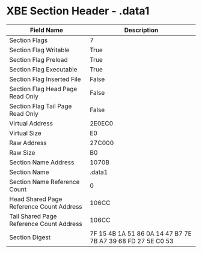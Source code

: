 # XBE Section Header - .data1

| Field Name | Description |
|---|---|
| Section Flags | 7 |
| Section Flag Writable | True |
| Section Flag Preload | True |
| Section Flag Executable | True |
| Section Flag Inserted File | False |
| Section Flag Head Page Read Only | False |
| Section Flag Tail Page Read Only | False |
| Virtual Address | 2E0EC0 |
| Virtual Size | E0 |
| Raw Address | 27C000 |
| Raw Size | B0 |
| Section Name Address | 1070B |
| Section Name | .data1 |
| Section Name Reference Count | 0 |
| Head Shared Page Reference Count Address | 106CC |
| Tail Shared Page Reference Count Address | 106CC |
| Section Digest | 7F 15 4B 1A 51 86 0A 14 47 B7 7E 7B A7 39 68 FD 27 5E C0 53 |
